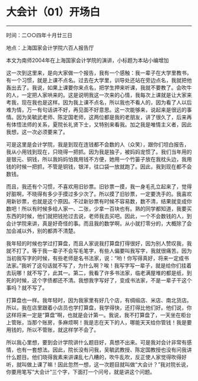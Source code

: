 # 大会计（01）开场白

------

时间：二○○四年十月廿三日

地点：上海国家会计学院六百人报告厅

本文为南师2004年在上海国家会计学院的演讲，小标题为本站小编增加

这一次到这里来，是向大家做一个报告，我有一个感触：我一辈子在大学里教书，有一个习惯，就是上课不点名。过去在大学里，训导处还站在旁边点名，我就把他轰出去了。我说，如果上课要你来点名，把学生押来听课，我就不要教了。会吹牛的人，一定把人家哄来的。这是说明我这一次来的心情，我每次上课就是让大家来考我，现在我也是这样。因为我上课不点名，所以我也不看人的，因为看了人以后难为情，万一有句话讲不好，再见面不好意思。这一次能够来，说起来是很远的事情。因为吴毓武老师、陈定国老师，这两位都是我的老朋友，讲了很久了，后来再有体悟法师的关系，夏院长礼贤下士，又特别来看我。加之我是唯情主义者，因此我想，这一次必须要来了。

可是这里是会计学院，我是到现在连钱都不会数的人（众笑），跟你们坦白报告，我从小用钱到现在，只晓得一把抓。因为我是独子，被妈妈宠惯了。我们当年用的是银元、铜钱，所以我妈妈怕我用钱不方便，她用一个竹篓子放在我枕头边，我用钱的时候一把抓，不管是铜钱，银洋，往口袋一放就跑了。因此，我到现在都不会数钱。

而且，我还有个习惯，不喜欢用旧钞票。旧钞票一摸，我一身毛孔立起来了，觉得好脏啊，不晓得有多少手摸过多少次了。所以摸了旧钞票，一定要洗手的。我喜欢用新钞票，也就是这个原因。不过新钞票有时候不容易数，数不清，结果就变成你数吧！所以有时候多给人家一、二张，少拿一百块也有。熟的同学都知道，我要买东西的时候，他们就把钱抢过去说，老师我去买吧。因此，一个不会数钱的人，到会计学院来讲，真是好奇怪的事。而且我的数学啊，从小就打零分的，大概除了会加会减以外，别的都弄不清楚。

我年轻的时候也学过打算盘，而且人家说我打算盘打得很好，因为别人赞叹我，我就不打了。等于我一辈子不会写毛笔字，有些人偏要叫我写字，我就很痛苦。因为当初我写字的时候，有些老师是名书法家，说：“哟！你写得真好，将来一定成书法家。”我听了这句话就不写了，为什么啊？唉！我写字写一辈子，就是给你们挂着去玩哪！就不写了，此其一。第二，我看了许多书法家，临老满屋堆的都是纸，到死的时候，这个字债都还不清。我想我字写好了，变成书法家，不是一辈子干这个事吗？就不写了。

打算盘也一样。我年轻时，因为我家里有好几个店，有绸缎店、米店、南北货店。所以，我在店里跟着小店员也学打算盘，我学得快，还打得比他们好。他们说，你这样将来一定是“算盘”啊，也就是会计第一。我说，我不打算盘了，一天坐在柜台上管账，当那个账房，多麻烦啊！我是志在天下的人，哪能天天给你管钱！我是要用钱的，所以不管账，就这样学不会了。

所以我心里想，要到会计学院讲什么题目好，真想不出来。可是我对会计非常有感情，也有一套想法。因此，院长没有问我，吴毓武教授、陈定国教授也没有问我讲什么题目。他们晓得我素来讲课乱七八糟的，吹牛乱吹，反正使人家觉得吹得好听，就叫做上课了嘛！因此忽然一想，这一次题目就叫做“大会计？”我对院长说，你要用笔写“大会计”三个字，下面打一个问号，就是讲这个问题。